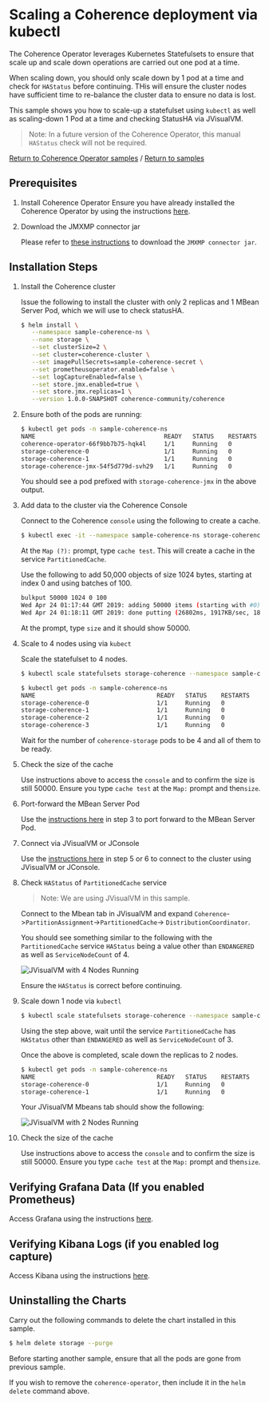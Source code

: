 # Scaling a Coherence deployment via kubectl

The Coherence Operator leverages Kubernetes Statefulsets to ensure that
scale up and scale down operations are carried out one pod at a time.
 
When scaling down, you should only scale down by 1 pod at a time and check for `HAStatus` before 
continuing. THis will ensure the cluster nodes have sufficient time to re-balance 
the cluster data to ensure no data is lost.

This sample shows you how to scale-up a statefulset using `kubectl` as well as scaling-down
1 Pod at a time and checking StatusHA via JVisualVM.

> Note: In a future version of the Coherence Operator, this manual `HAStatus` check will not be required.

[Return to Coherence Operator samples](../) / [Return to samples](../../README.md#list-of-samples)

## Prerequisites

1. Install Coherence Operator
   Ensure you have already installed the Coherence Operator by using the instructions [here](../../../README.md#install-the-coherence-operator).

1. Download the JMXMP connector jar

   Please refer to [these instructions](../../management/jmx/README.md#Prerequisites) to download the 
   `JMXMP connector jar`.

## Installation Steps

1. Install the Coherence cluster

   Issue the following to install the cluster with only 2 replicas and 1 MBean Server Pod, which we will
   use to check statusHA.

   ```bash
   $ helm install \
      --namespace sample-coherence-ns \
      --name storage \
      --set clusterSize=2 \
      --set cluster=coherence-cluster \
      --set imagePullSecrets=sample-coherence-secret \
      --set prometheusoperator.enabled=false \
      --set logCaptureEnabled=false \
      --set store.jmx.enabled=true \
      --set store.jmx.replicas=1 \
      --version 1.0.0-SNAPSHOT coherence-community/coherence
   ```
   
1. Ensure both of the pods are running:

   ```bash
   $ kubectl get pods -n sample-coherence-ns
   NAME                                    READY   STATUS    RESTARTS   AGE
   coherence-operator-66f9bb7b75-hqk4l     1/1     Running   0          13m
   storage-coherence-0                     1/1     Running   0          3m
   storage-coherence-1                     1/1     Running   0          2m
   storage-coherence-jmx-54f5d779d-svh29   1/1     Running   0          2m
   ```
   
   You should see a pod prefixed with `storage-coherence-jmx` in the above output.

1. Add data to the cluster via the Coherence Console

   Connect to the Coherence `console` using the following to create a cache.

   ```bash
   $ kubectl exec -it --namespace sample-coherence-ns storage-coherence-0 bash /scripts/startCoherence.sh console
   ```   
   
   At the `Map (?):` prompt, type `cache test`.  This will create a cache in the service `PartitionedCache`.
   
   Use the following to add 50,000 objects of size 1024 bytes, starting at index 0 and using batches of 100.
   
   ```bash
   bulkput 50000 1024 0 100
   Wed Apr 24 01:17:44 GMT 2019: adding 50000 items (starting with #0) each 1024 bytes ...
   Wed Apr 24 01:18:11 GMT 2019: done putting (26802ms, 1917KB/sec, 1865 items/sec)
   ```
   
   At the prompt, type `size` and it should show 50000.

1. Scale to 4 nodes using via `kubect`

   Scale the statefulset to 4 nodes.
  
   ```bash
   $ kubectl scale statefulsets storage-coherence --namespace sample-coherence-ns --replicas=4
   ```  
   
   ```bash
   $ kubectl get pods -n sample-coherence-ns
   NAME                                  READY   STATUS    RESTARTS   AGE 
   storage-coherence-0                   1/1     Running   0          10m
   storage-coherence-1                   1/1     Running   0          9m
   storage-coherence-2                   1/1     Running   0          3m
   storage-coherence-3                   1/1     Running   0          1m
   ```
   
   Wait for the number of `coherence-storage` pods to be 4 and all of them to be ready.
   
1. Check the size of the cache

   Use instructions above to access the `console` and to confirm the size is still 50000. 
   Ensure you type `cache test` at the `Map:` prompt and then`size`.
   
1. Port-forward the MBean Server Pod 

   Use the [instructions here](../../management/jmx/README.md#installation-steps) in step
   3 to port forward to the MBean Server Pod.
   
1. Connect via JVisualVM or JConsole

   Use the [instructions here](../../management/jmx/README.md#installation-steps) in step
   5 or 6  to connect to the cluster using JVisualVM or JConsole. 
   
1. Check `HAStatus` of `PartitionedCache` service

   > Note: We are using JVisualVM in this sample.
   
   Connect to the Mbean tab in JVisualVM and expand `Coherence`->`PartitionAssignment`->`PartitionedCache`->
   `DistributionCoordinator`.
   
   You should see something similar to the following with the `PartitionedCache` service `HAStatus` being a value
   other than `ENDANGERED` as well as `ServiceNodeCount` of 4.
   
   ![JVisualVM with 4 Nodes Running](img/jvisualvm-4-nodes.png)
    
   Ensure the `HAStatus` is correct before continuing. 
 
1. Scale down 1 node via `kubectl`    
  
   ```bash
   $ kubectl scale statefulsets storage-coherence --namespace sample-coherence-ns --replicas=3
   ``` 
   
   Using the step above, wait until the service `PartitionedCache` has `HAStatus` other than `ENDANGERED` 
   as well as `ServiceNodeCount` of 3.
   
   Once the above is completed, scale down the replicas to 2 nodes.
   
   ```bash
   $ kubectl get pods -n sample-coherence-ns
   NAME                                  READY   STATUS    RESTARTS   AGE 
   storage-coherence-0                   1/1     Running   0          22m
   storage-coherence-1                   1/1     Running   0          21m
   ```
   
   Your JVisualVM Mbeans tab should show the following:
   
   ![JVisualVM with 2 Nodes Running](img/jvisualvm-2-nodes.png)
   
1. Check the size of the cache

   Use instructions above to access the `console` and to confirm the size is still 50000. 
   Ensure you type `cache test` at the `Map:` prompt and then`size`.
      
## Verifying Grafana Data (If you enabled Prometheus)

Access Grafana using the instructions [here](../../README.md#access-grafana).

## Verifying Kibana Logs (if you enabled log capture)

Access Kibana using the instructions [here](../../README.md#access-kibana).

## Uninstalling the Charts

Carry out the following commands to delete the chart installed in this sample.

```bash
$ helm delete storage --purge
```
    
Before starting another sample, ensure that all the pods are gone from previous sample.

If you wish to remove the `coherence-operator`, then include it in the `helm delete` command above.
   
   
   
